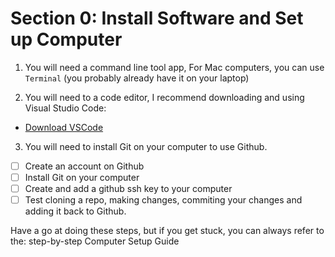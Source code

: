 # Section 0: Install Software and Set up Computer

1. You will need a command line tool app, For Mac computers, you can use `Terminal` (you probably already have it on your laptop)

2. You will need to a code editor, I recommend downloading and using Visual Studio Code: 
- [Download VSCode](https://code.visualstudio.com/download)

3. You will need to install Git on your computer to use Github. 
- [ ] Create an account on Github
- [ ] Install Git on your computer
- [ ] Create and add a github ssh key to your computer 
- [ ] Test cloning a repo, making changes, commiting your changes and adding it back to Github. 

Have a go at doing these steps, but if you get stuck, you can always refer to the: 
step-by-step Computer Setup Guide 
